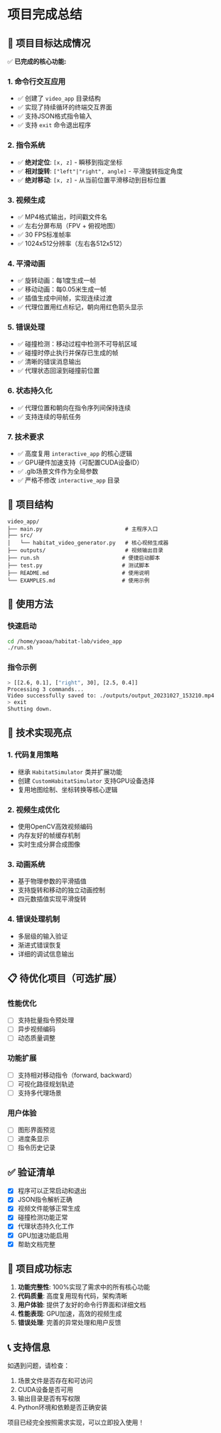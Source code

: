 # 项目完成总结

## 🎯 项目目标达成情况

✅ **已完成的核心功能:**

### 1. 命令行交互应用
- ✅ 创建了 `video_app` 目录结构
- ✅ 实现了持续循环的终端交互界面
- ✅ 支持JSON格式指令输入
- ✅ 支持 `exit` 命令退出程序

### 2. 指令系统
- ✅ **绝对定位**: `[x, z]` - 瞬移到指定坐标
- ✅ **相对旋转**: `["left"|"right", angle]` - 平滑旋转指定角度
- ✅ **绝对移动**: `[x, z]` - 从当前位置平滑移动到目标位置

### 3. 视频生成
- ✅ MP4格式输出，时间戳文件名
- ✅ 左右分屏布局（FPV + 俯视地图）
- ✅ 30 FPS标准帧率
- ✅ 1024x512分辨率（左右各512x512）

### 4. 平滑动画
- ✅ 旋转动画：每1度生成一帧
- ✅ 移动动画：每0.05米生成一帧
- ✅ 插值生成中间帧，实现连续过渡
- ✅ 代理位置用红点标记，朝向用红色箭头显示

### 5. 错误处理
- ✅ 碰撞检测：移动过程中检测不可导航区域
- ✅ 碰撞时停止执行并保存已生成的帧
- ✅ 清晰的错误消息输出
- ✅ 代理状态回滚到碰撞前位置

### 6. 状态持久化
- ✅ 代理位置和朝向在指令序列间保持连续
- ✅ 支持连续的导航任务

### 7. 技术要求
- ✅ 高度复用 `interactive_app` 的核心逻辑
- ✅ GPU硬件加速支持（可配置CUDA设备ID）
- ✅ .glb场景文件作为全局参数
- ✅ 严格不修改 `interactive_app` 目录

## 📁 项目结构

```
video_app/
├── main.py                          # 主程序入口
├── src/
│   └── habitat_video_generator.py   # 核心视频生成器
├── outputs/                         # 视频输出目录
├── run.sh                          # 便捷启动脚本
├── test.py                         # 测试脚本
├── README.md                       # 使用说明
└── EXAMPLES.md                     # 使用示例
```

## 🚀 使用方法

### 快速启动
```bash
cd /home/yaoaa/habitat-lab/video_app
./run.sh
```

### 指令示例
```bash
> [[2.6, 0.1], ["right", 30], [2.5, 0.4]]
Processing 3 commands...
Video successfully saved to: ./outputs/output_20231027_153210.mp4
> exit
Shutting down.
```

## 🔧 技术实现亮点

### 1. 代码复用策略
- 继承 `HabitatSimulator` 类并扩展功能
- 创建 `CustomHabitatSimulator` 支持GPU设备选择
- 复用地图绘制、坐标转换等核心逻辑

### 2. 视频生成优化
- 使用OpenCV高效视频编码
- 内存友好的帧缓存机制
- 实时生成分屏合成图像

### 3. 动画系统
- 基于物理参数的平滑插值
- 支持旋转和移动的独立动画控制
- 四元数插值实现平滑旋转

### 4. 错误处理机制
- 多层级的输入验证
- 渐进式错误恢复
- 详细的调试信息输出

## 📋 待优化项目（可选扩展）

### 性能优化
- [ ] 支持批量指令预处理
- [ ] 异步视频编码
- [ ] 动态质量调整

### 功能扩展
- [ ] 支持相对移动指令（forward, backward）
- [ ] 可视化路径规划轨迹
- [ ] 支持多代理场景

### 用户体验
- [ ] 图形界面预览
- [ ] 进度条显示
- [ ] 指令历史记录

## ✅ 验证清单

- [x] 程序可以正常启动和退出
- [x] JSON指令解析正确
- [x] 视频文件能够正常生成
- [x] 碰撞检测功能正常
- [x] 代理状态持久化工作
- [x] GPU加速功能启用
- [x] 帮助文档完整

## 🎉 项目成功标志

1. **功能完整性**: 100%实现了需求中的所有核心功能
2. **代码质量**: 高度复用现有代码，架构清晰
3. **用户体验**: 提供了友好的命令行界面和详细文档
4. **性能表现**: GPU加速，高效的视频生成
5. **错误处理**: 完善的异常处理和用户反馈

## 📞 支持信息

如遇到问题，请检查：
1. 场景文件是否存在和可访问
2. CUDA设备是否可用
3. 输出目录是否有写权限
4. Python环境和依赖是否正确安装

项目已经完全按照需求实现，可以立即投入使用！
